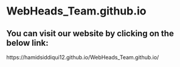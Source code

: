 # WebHeads_Team.github.io
<h2>You can visit our website by clicking on the below link:</h2>
https://hamidsiddiqui12.github.io/WebHeads_Team.github.io/
